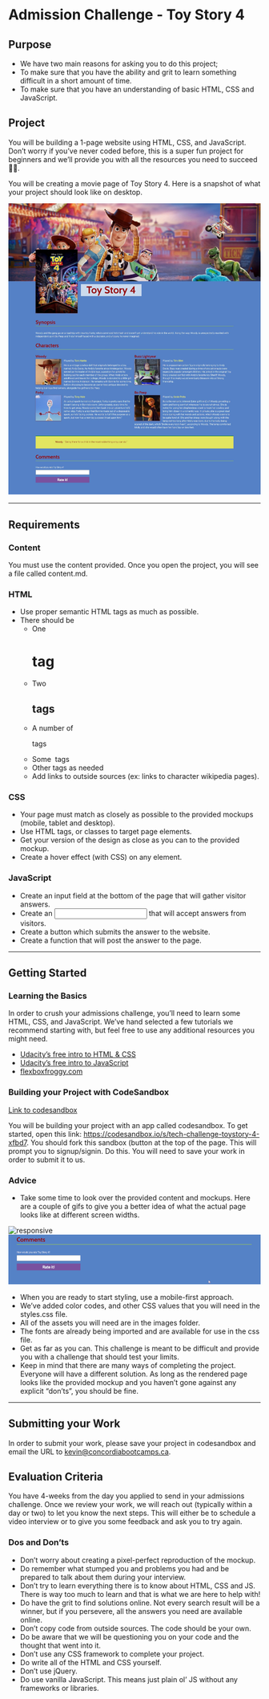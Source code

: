 # Admission Challenge - Toy Story 4

## Purpose

- We have two main reasons for asking you to do this project;
- To make sure that you have the ability and grit to learn something difficult in a short amount of time.
- To make sure that you have an understanding of basic HTML, CSS and JavaScript.

## Project

You will be building a 1-page website using HTML, CSS, and JavaScript. Don’t worry if you’ve never coded before, this is a super fun project for beginners and we’ll provide you with all the resources you need to succeed 💪🏽.

You will be creating a movie page of Toy Story 4. Here is a snapshot of what your project should look like on desktop.

![all sizes](screenshots/wd_challenge-desktop.jpeg)

---

## Requirements

### Content

You must use the content provided. Once you open the project, you will see a file called content.md.

### HTML

- Use proper semantic HTML tags as much as possible.
- There should be
  - One <h1> tag
  - Two <h2> tags
  - A number of <p> tags
  - Some <img> tags
  - Other tags as needed
  - Add links to outside sources (ex: links to character wikipedia pages).

### CSS

- Your page must match as closely as possible to the provided mockups (mobile, tablet and desktop).
- Use HTML tags, or classes to target page elements.
- Get your version of the design as close as you can to the provided mockup.
- Create a hover effect (with CSS) on any element.

### JavaScript

- Create an input field at the bottom of the page that will gather visitor answers.
- Create an <input> that will accept answers from visitors.
- Create a button which submits the answer to the website.
- Create a function that will post the answer to the page.

---

## Getting Started

### Learning the Basics

In order to crush your admissions challenge, you’ll need to learn some HTML, CSS, and JavaScript. We’ve hand selected a few tutorials we recommend starting with, but feel free to use any additional resources you might need.

- [Udacity’s free intro to HTML & CSS](https://www.udacity.com/course/intro-to-html-and-css--ud001)
- [Udacity’s free intro to JavaScript](https://www.udacity.com/course/intro-to-javascript--ud803)
- [flexboxfroggy.com](https://flexboxfroggy.com/)

### Building your Project with CodeSandbox

[Link to codesandbox](https://codesandbox.io/s/tech-challenge-toystory-4-xfbd7)

You will be building your project with an app called codesandbox. To get started, open this link: https://codesandbox.io/s/tech-challenge-toystory-4-xfbd7. You should fork this sandbox (button at the top of the page. This will prompt you to signup/signin. Do this. You will need to save your work in order to submit it to us.

### Advice

- Take some time to look over the provided content and mockups. Here are a couple of gifs to give you a better idea of what the actual page looks like at different screen widths.

![responsive](screenshots/wd_techchallenge.gif)
![responsive](screenshots/wd_techchallenge-comments.gif)

- When you are ready to start styling, use a mobile-first approach.
- We’ve added color codes, and other CSS values that you will need in the styles.css file.
- All of the assets you will need are in the images folder.
- The fonts are already being imported and are available for use in the css file.
- Get as far as you can. This challenge is meant to be difficult and provide you with a challenge that should test your limits.
- Keep in mind that there are many ways of completing the project. Everyone will have a different solution. As long as the rendered page looks like the provided mockup and you haven’t gone against any explicit “don’ts”, you should be fine.

---

## Submitting your Work

In order to submit your work, please save your project in codesandbox and email the URL to kevin@concordiabootcamps.ca.

## Evaluation Criteria

You have 4-weeks from the day you applied to send in your admissions challenge. Once we review your work, we will reach out (typically within a day or two) to let you know the next steps. This will either be to schedule a video interview or to give you some feedback and ask you to try again.

### Dos and Don’ts

- Don’t worry about creating a pixel-perfect reproduction of the mockup.
- Do remember what stumped you and problems you had and be prepared to talk about them during your interview.
- Don’t try to learn everything there is to know about HTML, CSS and JS. There is way too much to learn and that is what we are here to help with!
- Do have the grit to find solutions online. Not every search result will be a winner, but if you persevere, all the answers you need are available online.
- Don’t copy code from outside sources. The code should be your own.
- Do be aware that we will be questioning you on your code and the thought that went into it.
- Don’t use any CSS framework to complete your project.
- Do write all of the HTML and CSS yourself.
- Don’t use jQuery.
- Do use vanilla JavaScript. This means just plain ol’ JS without any frameworks or libraries.
